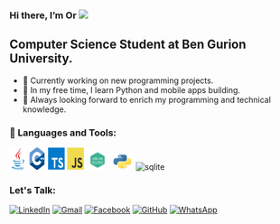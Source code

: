 ### Hi there, I’m Or  <img src="https://media.giphy.com/media/hvRJCLFzcasrR4ia7z/giphy.gif" width="25px">
## Computer Science Student at Ben Gurion University.
- 🔭 Currently working on new programming projects.
- 🌱 In my free time, I learn Python and mobile apps building.
- 👯 Always looking forward to enrich my programming and technical knowledge.

### 🧰 Languages and Tools:
<p align="left"> 
<img src="https://raw.githubusercontent.com/devicons/devicon/master/icons/java/java-original.svg" alt="java" width="30" height="40"/> </a>
<img src="https://raw.githubusercontent.com/devicons/devicon/master/icons/cplusplus/cplusplus-original.svg" alt="c++" width="30" height="40"/> </a>
<img src="https://raw.githubusercontent.com/devicons/devicon/master/icons/typescript/typescript-original.svg" alt="typescript" width="30" height="40"/>
<img src="https://raw.githubusercontent.com/devicons/devicon/master/icons/javascript/javascript-original.svg" alt="javascript" width="30" height="40"/> </a>
<img src="https://github.com/talhazi/talhazi/blob/main/x86-logo.png" alt="x86" width="40" height="35"/> </a>
<img src="https://raw.githubusercontent.com/devicons/devicon/master/icons/python/python-original.svg" alt="python" width="40" height="30"/> </a>
<img src="https://www.vectorlogo.zone/logos/sqlite/sqlite-icon.svg" alt="sqlite" width="30" height="40"/> </a> 
</p>


### Let's Talk:
[![LinkedIn](https://img.shields.io/badge/LinkedIn-0077B5?style=for-the-badge&logo=linkedin&logoColor=white)][1]
[![Gmail](https://img.shields.io/badge/Gmail-D14836?style=for-the-badge&logo=gmail&logoColor=white)][2]
[![Facebook](https://img.shields.io/badge/Facebook-1877F2?style=for-the-badge&logo=facebook&logoColor=white)][3]
[![GitHub](https://img.shields.io/badge/GitHub-100000?style=for-the-badge&logo=github&logoColor=white)][4]
[![WhatsApp](https://img.shields.io/badge/WhatsApp-25D366?style=for-the-badge&logo=whatsapp&logoColor=white)][5]

[1]: https://www.linkedin.com/in/talhazi/
[2]: mailto:orkadosh410@gmail.com
[3]: https://www.facebook.com/kadosh123/
[4]: https://github.com/talhazi
[5]: https://wa.me/972524506688

